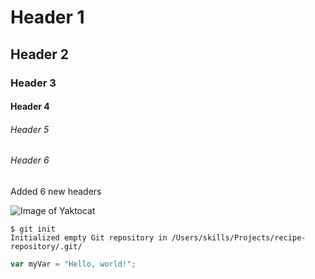# Header 1
## Header 2
### Header 3
#### Header 4
###### Header 5
###### Header 6

Added 6 new headers

![Image of Yaktocat](https://octodex.github.com/images/yaktocat.png)

```
$ git init
Initialized empty Git repository in /Users/skills/Projects/recipe-repository/.git/
``` 
``` javascript
var myVar = "Hello, world!";
```
